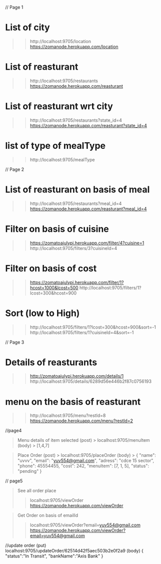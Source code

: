 // Page 1
# List of city
>>http://localhost:9705/location
>>https://zomanode.herokuapp.com/location

# List of reasturant
>>http://localhost:9705/restaurants
>>https://zomanode.herokuapp.com/reasturant

# List of reasturant wrt city
>>http://localhost:9705/restaurants?state_id=4
>>https://zomanode.herokuapp.com/reasturant?state_id=4

# list of type of mealType
>> http://localhost:9705/mealType
>>
// Page 2
# List of reasturant on basis of meal
>>http://localhost:9705/restaurants?meal_id=4
>>https://zomanode.herokuapp.com/reasturant?meal_id=4

# Filter on basis of cuisine
>> https://zomatoajulypi.herokuapp.com/filter/4?cuisine=1
>> http://localhost:9705/filters/3?cuisineId=4

# Filter on basis of cost
>> https://zomatoajulypi.herokuapp.com/filter/1?hcost=1000&lcost=500
>> http://localhost:9705/filters/1?lcost=300&hcost=900

# Sort (low to High)
>>http://localhost:9705/filters/1?lcost=300&hcost=900&sort=-1
>>http://localhost:9705/filters/1?cuisineId=4&sort=-1

// Page 3 
 # Details of reasturants
 >>http://zomatoajulypi.herokuapp.com/details/1
 >>http://localhost:9705/details/6289d56e446b2f87c0756193
 

 # menu on the basis of reasturant
 >> http://localhost:9705/menu?restId=8
 >>https://zomanode.herokuapp.com/menu?restId=2

//page4 
> Menu details of item selected
(post) > localhost:9705/menuItem
(body) > [1,4,7]

> Place Order
(post) > localhost:9705/placeOrder
(body) > 
  {
        "name": "uvvv",
        "email": "yuv554@gmail.com",
        "adress": "cdce 15 sector",
        "phone": 45554455,
        "cost": 242,
        "menuItem": [7, 1, 5],
        "status": "pending"
    }

// page5
> See all order place
>> localhost:9705/viewOrder
>>https://zomanode.herokuapp.com/viewOrder

> Get Order on basis of emailId
>> localhost:9705/viewOrder?email=yuv554@gmail.com
>>https://zomanode.herokuapp.com/viewOrder?email=yuv554@gmail.com

//update order
(put) localhost:9705/updateOrder/62514d42f5aec503b2e0f2a9
(body) 
{
	"status":"In Transit",
    "bankName":"Axis Bank"
}


